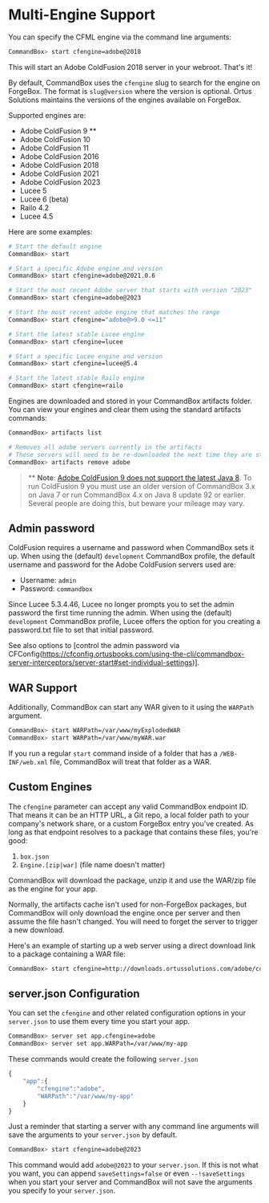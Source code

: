 # Multi-Engine Support

You can specify the CFML engine via the command line arguments:

```bash
CommandBox> start cfengine=adobe@2018
```

This will start an Adobe ColdFusion 2018 server in your webroot. That's it!

By default, CommandBox uses the `cfengine` slug to search for the engine on ForgeBox. The format is `slug@version` where the version is optional. Ortus Solutions maintains the versions of the engines available on ForgeBox.

Supported engines are:

* Adobe ColdFusion 9 \*\*
* Adobe ColdFusion 10
* Adobe ColdFusion 11
* Adobe ColdFusion 2016
* Adobe ColdFusion 2018
* Adobe ColdFusion 2021
* Adobe ColdFusion 2023
* Lucee 5
* Lucee 6 (beta)
* Railo 4.2
* Lucee 4.5

Here are some examples:

```bash
# Start the default engine
CommandBox> start

# Start a specific Adobe engine and version
CommandBox> start cfengine=adobe@2021.0.6

# Start the most recent Adobe server that starts with version "2023"
CommandBox> start cfengine=adobe@2023

# Start the most recent adobe engine that matches the range
CommandBox> start cfengine="adobe@>9.0 <=11"

# Start the latest stable Lucee engine
CommandBox> start cfengine=lucee

# Start a specific Lucee engine and version
CommandBox> start cfengine=lucee@5.4

# Start the latest stable Railo engine
CommandBox> start cfengine=railo

```

Engines are downloaded and stored in your CommandBox artifacts folder. You can view your engines and clear them using the standard artifacts commands:

```bash
CommandBox> artifacts list

# Removes all adobe servers currently in the artifacts
# These servers will need to be re-downloaded the next time they are started
CommandBox> artifacts remove adobe
```

> \*\* **Note**: [Adobe ColdFusion 9 does not support the latest Java 8](http://blogs.coldfusion.com/post.cfm/which-jdk-is-supported-with-coldfusion-9-10-and-11). To run ColdFusion 9 you must use an older version of CommandBox 3.x on Java 7 or run CommandBox 4.x on Java 8 update 92 or earlier. Several people are doing this, but beware your mileage may vary.

## Admin password

ColdFusion requires a username and password when CommandBox sets it up. When using the (default) `development` CommandBox profile, the default username and password for the Adobe ColdFusion servers used are:

* Username: `admin`
* Password: `commandbox`

Since Lucee 5.3.4.46, Lucee no longer prompts you to set the admin password the first time running the admin. When using the (default) `development` CommandBox profile, Lucee offers the option for you creating a password.txt file to set that initial password.

See also options to \[control the admin password via CFConfig(https://cfconfig.ortusbooks.com/using-the-cli/commandbox-server-interceptors/server-start#set-individual-settings)].

## WAR Support

Additionally, CommandBox can start any WAR given to it using the `WARPath` argument.

```bash
CommandBox> start WARPath=/var/www/myExplodedWAR
CommandBox> start WARPath=/var/www/myWAR.war
```

If you run a regular `start` command inside of a folder that has a `/WEB-INF/web.xml` file, CommandBox will treat that folder as a WAR.

## Custom Engines

The `cfengine` parameter can accept any valid CommandBox endpoint ID. That means it can be an HTTP URL, a Git repo, a local folder path to your company's network share, or a custom ForgeBox entry you've created. As long as that endpoint resolves to a package that contains these files, you're good:

1. `box.json`
2. `Engine.[zip|war]` (file name doesn't matter)

CommandBox will download the package, unzip it and use the WAR/zip file as the engine for your app.

Normally, the artifacts cache isn't used for non-ForgeBox packages, but CommandBox will only download the engine once per server and then assume the file hasn't changed. You will need to forget the server to trigger a new download.

Here's an example of starting up a web server using a direct download link to a package containing a WAR file:

```bash
CommandBox> start cfengine=http://downloads.ortussolutions.com/adobe/coldfusion/9.0.2/cf-engine-9.0.2.zip
```

## server.json Configuration

You can set the `cfengine` and other related configuration options in your `server.json` to use them every time you start your app.

```bash
CommandBox> server set app.cfengine=adobe
CommandBox> server set app.WARPath=/var/www/my-app
```

These commands would create the following `server.json`

```javascript
{
    "app":{
        "cfengine":"adobe",
        "WARPath":"/var/www/my-app"
    }
}
```

Just a reminder that starting a server with any command line arguments will save the arguments to your `server.json` by default.

```bash
CommandBox> start cfengine=adobe@2023
```

This command would add `adobe@2023` to your `server.json`. If this is not what you want, you can append `saveSettings=false` or even `--!saveSettings` when you start your server and CommandBox will not save the arguments you specify to your `server.json`.
